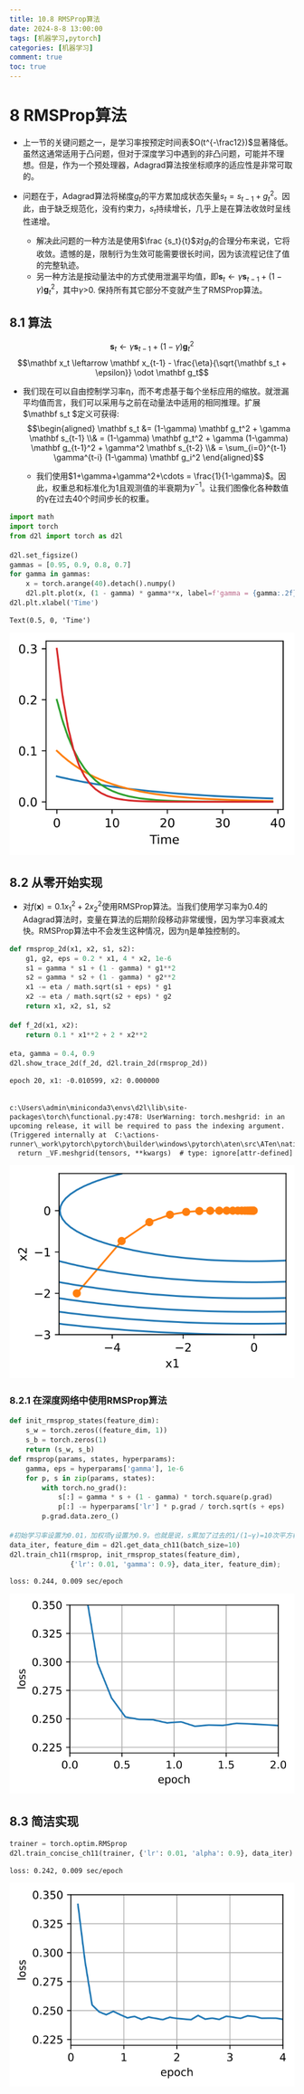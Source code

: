```yaml
---
title: 10.8 RMSProp算法
date: 2024-8-8 13:00:00
tags: [机器学习,pytorch]
categories: [机器学习]
comment: true
toc: true
---
```

#  
<!--more-->
# 8 RMSProp算法

- 上一节的关键问题之一，是学习率按预定时间表$O(t^{-\frac12})$显著降低。虽然这通常适用于凸问题，但对于深度学习中遇到的非凸问题，可能并不理想。但是，作为一个预处理器，Adagrad算法按坐标顺序的适应性是非常可取的。

- 问题在于，Adagrad算法将梯度$g_t$的平方累加成状态矢量$s_t =s_{t−1}+g^2_t$。因此，由于缺乏规范化，没有约束力，$s_t$持续增长，几乎上是在算法收敛时呈线性递增。
    - 解决此问题的一种方法是使用$\frac {s_t}{t}$对$g_t$的合理分布来说，它将收敛。遗憾的是，限制行为生效可能需要很长时间，因为该流程记住了值的完整轨迹。
    - 另一种方法是按动量法中的方式使用泄漏平均值，即$\mathbf s_t \leftarrow \gamma \mathbf s_{t-1} + (1-\gamma) \mathbf g_t^2$，其中$\gamma$>0. 保持所有其它部分不变就产生了RMSProp算法。

## 8.1 算法

$$\mathbf s_t \leftarrow \gamma \mathbf s_{t-1} + (1-\gamma) \mathbf g_t^2$$
$$\mathbf x_t \leftarrow \mathbf x_{t-1} - \frac{\eta}{\sqrt{\mathbf s_t + \epsilon}} \odot \mathbf g_t$$

- 我们现在可以自由控制学习率η，而不考虑基于每个坐标应用的缩放。就泄漏平均值而言，我们可以采用与之前在动量法中适用的相同推理。扩展$\mathbf s_t $定义可获得:
    $$\begin{aligned} \mathbf s_t &= (1-\gamma) \mathbf g_t^2 + \gamma \mathbf s_{t-1} \\& = (1-\gamma) \mathbf g_t^2 + \gamma (1-\gamma) \mathbf g_{t-1}^2 + \gamma^2 \mathbf s_{t-2} \\& = \sum_{i=0}^{t-1} \gamma^{t-i} (1-\gamma) \mathbf g_i^2 \end{aligned}$$

    - 我们使用$1+\gamma+\gamma^2+\cdots = \frac{1}{1-\gamma}$。因此，权重总和标准化为1且观测值的半衰期为$\gamma^ {-1}$。让我们图像化各种数值的γ在过去40个时间步长的权重。


```python
import math
import torch
from d2l import torch as d2l

d2l.set_figsize()
gammas = [0.95, 0.9, 0.8, 0.7]
for gamma in gammas:
    x = torch.arange(40).detach().numpy()
    d2l.plt.plot(x, (1 - gamma) * gamma**x, label=f'gamma = {gamma:.2f}')
d2l.plt.xlabel('Time')
```




    Text(0.5, 0, 'Time')




    
![svg](img/deeplearning/code/pytorch/10_optimize/8_RMSProp_files/8_RMSProp_1_1.svg)
    


## 8.2 从零开始实现
- 对$f ( \mathbf x ) = 0.1x_1^2 + 2x_2^2$使用RMSProp算法。当我们使用学习率为0.4的Adagrad算法时，变量在算法的后期阶段移动非常缓慢，因为学习率衰减太快。RMSProp算法中不会发生这种情况，因为η是单独控制的。


```python
def rmsprop_2d(x1, x2, s1, s2):
    g1, g2, eps = 0.2 * x1, 4 * x2, 1e-6
    s1 = gamma * s1 + (1 - gamma) * g1**2
    s2 = gamma * s2 + (1 - gamma) * g2**2
    x1 -= eta / math.sqrt(s1 + eps) * g1
    x2 -= eta / math.sqrt(s2 + eps) * g2
    return x1, x2, s1, s2

def f_2d(x1, x2):
    return 0.1 * x1**2 + 2 * x2**2

eta, gamma = 0.4, 0.9
d2l.show_trace_2d(f_2d, d2l.train_2d(rmsprop_2d))
```

    epoch 20, x1: -0.010599, x2: 0.000000
    

    c:\Users\admin\miniconda3\envs\d2l\lib\site-packages\torch\functional.py:478: UserWarning: torch.meshgrid: in an upcoming release, it will be required to pass the indexing argument. (Triggered internally at  C:\actions-runner\_work\pytorch\pytorch\builder\windows\pytorch\aten\src\ATen\native\TensorShape.cpp:2895.)
      return _VF.meshgrid(tensors, **kwargs)  # type: ignore[attr-defined]
    


    
![svg](img/deeplearning/code/pytorch/10_optimize/8_RMSProp_files/8_RMSProp_3_2.svg)
    


### 8.2.1 在深度网络中使用RMSProp算法


```python
def init_rmsprop_states(feature_dim):
    s_w = torch.zeros((feature_dim, 1))
    s_b = torch.zeros(1)
    return (s_w, s_b)
def rmsprop(params, states, hyperparams):
    gamma, eps = hyperparams['gamma'], 1e-6
    for p, s in zip(params, states):
        with torch.no_grad():
            s[:] = gamma * s + (1 - gamma) * torch.square(p.grad)
            p[:] -= hyperparams['lr'] * p.grad / torch.sqrt(s + eps)
        p.grad.data.zero_()

#初始学习率设置为0.01，加权项γ设置为0.9。也就是说，s累加了过去的1/(1−γ)=10次平方梯度观测值的平均值。
data_iter, feature_dim = d2l.get_data_ch11(batch_size=10)
d2l.train_ch11(rmsprop, init_rmsprop_states(feature_dim),
               {'lr': 0.01, 'gamma': 0.9}, data_iter, feature_dim);
```

    loss: 0.244, 0.009 sec/epoch
    


    
![svg](img/deeplearning/code/pytorch/10_optimize/8_RMSProp_files/8_RMSProp_5_1.svg)
    


## 8.3 简洁实现


```python
trainer = torch.optim.RMSprop
d2l.train_concise_ch11(trainer, {'lr': 0.01, 'alpha': 0.9}, data_iter)
```

    loss: 0.242, 0.009 sec/epoch
    


    
![svg](img/deeplearning/code/pytorch/10_optimize/8_RMSProp_files/8_RMSProp_7_1.svg)
    


